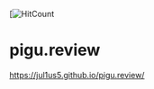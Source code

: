 [![HitCount](http://hits.dwyl.com/Jul1us5/pigu.review.svg)

# pigu.review
https://jul1us5.github.io/pigu.review/
